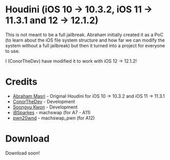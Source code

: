 # Houdini (iOS 10 -> 10.3.2, iOS 11 -> 11.3.1 and 12 -> 12.1.2)
This is not meant to be a full jailbreak. Abraham initially created it as a PoC (to learn about the iOS file system structure and how far we can modify the system without a full jailbreak) but then it turned into a project for everyone to use.

I (ConorTheDev) have modified it to work with iOS 12 -> 12.1.2!

# Credits
- [Abraham Masri](https://twitter.com/cheesecakeufo) - Original Houdini for iOS 10 -> 10.3.2 and iOS 11 -> 11.3.1
- [ConorTheDev](https://twitter.com/ConorTheDev) - Development
- [Soongyu Kwon](https://twitter.com/iospeterdev) - Development
- [iBSparkes](https://twitter.com/ibsparkes) - machswap (for A7 - A11)
- [pwn20wnd](https://twitter.com/pwn20wnd) - machswap_pwn (for A12)

# Download
Download soon!
